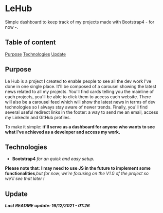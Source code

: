 # LeHub

Simple dashboard to keep track of my projects made with Bootstrap4 - for now -.

## Table of content

[Purpose](#purpose)
[Technologies](#technologies)
[Update](#update)

## Purpose

Le Hub is a project I created to enable people to see all the dev work I've done in one single place.
It'll be composed of a carousel showing the latest news related to all my projects.
You'll find cards telling you the mainline of each projects, you'll be able to click them to access each website.
There will also be a carousel feed which will show the latest news in terms of dev technologies so I always stay aware of newer trends.
Finally, you'll find several useful redirect links in the footer: a way to send me an email, access my LinkedIn and GitHub profiles.

To make it simple: **it'll serve as a dashboard for anyone who wants to see what I've achieved as a developer and access my work.**

## Technologies

- **Bootstrap4** _for an quick and easy setup._

**Please note that:**
**I may need to use JS in the future to implement some functionalities**,_but for now, we're focusing on the V1.0 of the project so we'll see that later !_

## Update

**_Last README update: 16/12/2021 - 01:26_**
